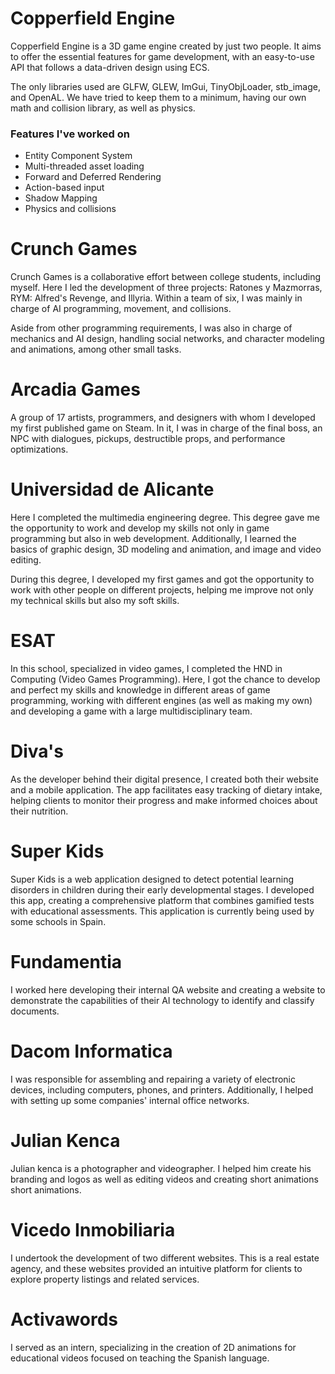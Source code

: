 # Copperfield Engine
Copperfield Engine is a 3D game engine created by just two people. It aims to offer the essential features for game development, with an easy-to-use API that follows a data-driven design using ECS.

The only libraries used are GLFW, GLEW, ImGui, TinyObjLoader, stb_image, and OpenAL. We have tried to keep them to a minimum, having our own math and collision library, as well as physics.

### Features I've worked on
 - Entity Component System
 - Multi-threaded asset loading
 - Forward and Deferred Rendering
 - Action-based input
 - Shadow Mapping
 - Physics and collisions

# Crunch Games
Crunch Games is a collaborative effort between college students, including myself. Here I led the development of three projects: Ratones y Mazmorras, RYM: Alfred's Revenge, and Illyria. Within a team of six, I was mainly in charge of AI programming, movement, and collisions.<br>

Aside from other programming requirements, I was also in charge of mechanics and AI design, handling social networks, and character modeling and animations, among other small tasks.

# Arcadia Games 
A group of 17 artists, programmers, and designers with whom I developed my first published game on Steam. In it, I was in charge of the final boss, an NPC with dialogues, pickups, destructible props, and performance optimizations.

# Universidad de Alicante
Here I completed the multimedia engineering degree. This degree gave me the opportunity to work and develop my skills not only in game programming but also in web development. Additionally, I learned the basics of graphic design, 3D modeling and animation, and image and video editing.<br>

During this degree, I developed my first games and got the opportunity to work with other people on different projects, helping me improve not only my technical skills but also my soft skills.

# ESAT
In this school, specialized in video games, I completed the HND in Computing (Video Games Programming). Here, I got the chance to develop and perfect my skills and knowledge in different areas of game programming, working with different engines (as well as making my own) and developing a game with a large multidisciplinary team.

# Diva's
As the developer behind their digital presence, I created both their website and a mobile application. The app facilitates easy tracking of dietary intake, helping clients to monitor their progress and make informed choices about their nutrition.

# Super Kids
Super Kids is a web application designed to detect potential learning disorders in children during their early developmental stages. I developed this app, creating a comprehensive platform that combines gamified tests with educational assessments. This application is currently being used by some schools in Spain.

# Fundamentia
I worked here developing their internal QA website and creating a website to demonstrate the capabilities of their AI technology to identify and classify documents.

# Dacom Informatica
I was responsible for assembling and repairing a variety of electronic devices, including computers, phones, and printers. Additionally, I helped with setting up some companies' internal office networks.

# Julian Kenca
Julian kenca is a photographer and videographer. I helped him create his branding and logos as well as editing videos and creating short animations short animations.


# Vicedo Inmobiliaria
I undertook the development of two different websites. This is a real estate agency, and these websites provided an intuitive platform for clients to explore property listings and related services.

# Activawords
I served as an intern, specializing in the creation of 2D animations for educational videos focused on teaching the Spanish language.